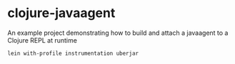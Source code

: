 # clojure-javaagent
An example project demonstrating how to build and attach a javaagent to a Clojure REPL at runtime

`lein with-profile instrumentation uberjar`

